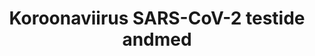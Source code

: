 ---
title: Koroonaviirus SARS-CoV-2 testide andmed
title_en: Data of Coronavirus SARS-CoV-2 test
notes: "Andmestiku täpne kirjeldus leitav andmete juurest.\r\n\r\nAndmeid väljastatakse tervise infosüsteemi andmekogu andmete põhjal kord päevas. Päeva andmestik on tehtud hommiku kella 7:00 seisuga eelneva 24 h jooksul laekunud testide tulemustega. \r\n\r\nAndmeteavaldamine toimub orienteeruvalt lõuna ajal."
notes_en: "A detailed description of the data can be found on the data website.\r\n\r\nThe data is issued once a day on the basis of the data in the health information system database. Daily data is based on test results obtained during the last 24 hours from seven o'clock in the morning.\r\n\r\nThe data will be published around noon."
category: 
  - Tervis
category_en: 
  - Health
resources:
  - name: 'Andmestruktuuride kirjeldused'
    url: 'https://www.terviseamet.ee/et/koroonaviirus/avaandmed'
    format: 'HTML'
    interactive: 'False'
  - name: 'Testide avaandmed'
    url: 'https://opendata.digilugu.ee/opendata_covid19_test_results.json'
    format: 'JSON'
    interactive: 'True'
  - name: 'Testide avaandmed'
    url: 'https://www.terviseamet.ee/et/koroonaviirus/avaandmed'
    format: 'CSV'
    interactive: 'False'
  - name: 'Keskmise vanuse avaandmed'
    url: 'https://opendata.digilugu.ee/opendata_covid19_avg_age_by_result.json'
    format: 'JSON'
    interactive: 'True'
  - name: 'Keskmise vanuse avaandmed'
    url: ' https://opendata.digilugu.ee/opendata_covid19_avg_age_by_result.csv'
    format: 'CSV'
    interactive: 'False'
  - name: 'Asukohapõhise statistika avaandmed'
    url: 'https://opendata.digilugu.ee/opendata_covid19_test_location.json'
    format: 'JSON'
    interactive: 'True'
  - name: 'Asukohapõhise statistika avaandmed'
    url: '  https://opendata.digilugu.ee/opendata_covid19_test_location.csv'
    format: 'CSV'
    interactive: 'False'
license: 'https://creativecommons.org/licenses/by-sa/3.0/ee/legalcode'
update_freq: 'http://purl.org/linked-data/sdmx/2009/code#freq-D'
organization: Tervise ja Heaolu Infosüsteemide Keskus
maintainer_name: Priit Raspel
maintainer_email: info@tehik.ee
maintainer_phone: ''
date_issued: '01/04/2020'
date_modified: 2020/08/11
---